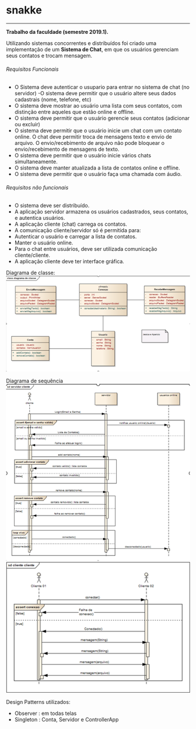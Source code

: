 # snakke
-------------
**Trabalho da faculdade (semestre 2019.1).**

Utilizando sistemas concorrentes e distribuídos foi criado uma implementação de um **Sistema de Chat**, em que os usuários gerenciam seus contatos e trocam mensagem.

###### Requisitos Funcionais
- O Sistema deve autenticar o usupario para entrar no sistema de chat (no servidor)
-O sistema deve permitir que o usuário altere seus dados cadastrais (nome, telefone, etc)
- O sistema deve mostrar ao usuário uma lista com seus contatos, com distinção entre aqueles
que estão online e offline.
- O sistema deve permitir que o usuário gerencie seus contatos (adicionar ou excluir)
- O sistema deve permitir que o usuário inicie um chat com um contato online. O chat deve permitir troca de mensagens texto e envio de arquivo. O envio/recebimento de arquivo não pode bloquear o envio/recebimento de mensagens de texto.
- O sistema deve permitir que o usuário inicie vários chats simultaneamente.
- O sistema deve manter atualizada a lista de contatos online e offline.
- O sistema deve permitir que o usuário faça uma chamada com áudio.

###### Requisitos não funcionais
- O sistema deve ser distribuído.
- A aplicação servidor armazena os usuários cadastrados, seus contatos, e autentica usuários.
- A aplicação cliente (chat) carrega os contatos.
- A comunicação cliente/servidor só é permitida para:
 - Autenticar o usuário e carregar a lista de contatos.
 - Manter o usuário online.
- Para o chat entre usuários, deve ser utilizada comunicação cliente/cliente.
- A aplicação cliente deve ter interface gráfica.

Diagrama de classe:
![Screenshot](diagramaclasse.png)

Diagrama de sequência
![Screenshot](diagramaseq.png)
![Screenshot](diagramaseq2.png)

Design Patterns utilizados:
- Observer : em todas telas
- Singleton : Conta, Servidor e ControllerApp